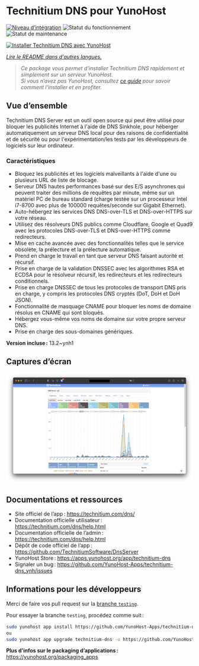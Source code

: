 <!--
Nota bene : ce README est automatiquement généré par <https://github.com/YunoHost/apps/tree/master/tools/readme_generator>
Il NE doit PAS être modifié à la main.
-->

# Technitium DNS pour YunoHost

[![Niveau d’intégration](https://dash.yunohost.org/integration/technitium-dns.svg)](https://ci-apps.yunohost.org/ci/apps/technitium-dns/) ![Statut du fonctionnement](https://ci-apps.yunohost.org/ci/badges/technitium-dns.status.svg) ![Statut de maintenance](https://ci-apps.yunohost.org/ci/badges/technitium-dns.maintain.svg)

[![Installer Technitium DNS avec YunoHost](https://install-app.yunohost.org/install-with-yunohost.svg)](https://install-app.yunohost.org/?app=technitium-dns)

*[Lire le README dans d'autres langues.](./ALL_README.md)*

> *Ce package vous permet d’installer Technitium DNS rapidement et simplement sur un serveur YunoHost.*  
> *Si vous n’avez pas YunoHost, consultez [ce guide](https://yunohost.org/install) pour savoir comment l’installer et en profiter.*

## Vue d’ensemble

Technitium DNS Server est un outil open source qui peut être utilisé pour bloquer les publicités Internet à l'aide de DNS Sinkhole, pour héberger automatiquement un serveur DNS local pour des raisons de confidentialité et de sécurité ou pour l'expérimentation/les tests par les développeurs de logiciels sur leur ordinateur.

### Caractéristiques

- Bloquez les publicités et les logiciels malveillants à l'aide d'une ou plusieurs URL de liste de blocage.
- Serveur DNS hautes performances basé sur des E/S asynchrones qui peuvent traiter des millions de requêtes par minute, même sur un matériel PC de bureau standard (charge testée sur un processeur Intel i7-8700 avec plus de 100000 requêtes/seconde sur Gigabit Ethernet).
- Auto-hébergez les services DNS DNS-over-TLS et DNS-over-HTTPS sur votre réseau.
- Utilisez des résolveurs DNS publics comme Cloudflare, Google et Quad9 avec les protocoles DNS-over-TLS et DNS-over-HTTPS comme redirecteurs.
- Mise en cache avancée avec des fonctionnalités telles que le service obsolète, la prélecture et la prélecture automatique.
- Prend en charge le travail en tant que serveur DNS faisant autorité et récursif.
- Prise en charge de la validation DNSSEC avec les algorithmes RSA et ECDSA pour le résolveur récursif, les redirecteurs et les redirecteurs conditionnels.
- Prise en charge DNSSEC de tous les protocoles de transport DNS pris en charge, y compris les protocoles DNS cryptés (DoT, DoH et DoH JSON).
- Fonctionnalité de masquage CNAME pour bloquer les noms de domaine résolus en CNAME qui sont bloqués.
- Hébergez vous-même vos noms de domaine sur votre propre serveur DNS.
- Prise en charge des sous-domaines génériques.

**Version incluse :** 13.2~ynh1

## Captures d’écran

![Capture d’écran de Technitium DNS](./doc/screenshots/screenshot.png)

## Documentations et ressources

- Site officiel de l’app : <https://technitium.com/dns/>
- Documentation officielle utilisateur : <https://technitium.com/dns/help.html>
- Documentation officielle de l’admin : <https://technitium.com/dns/help.html>
- Dépôt de code officiel de l’app : <https://github.com/TechnitiumSoftware/DnsServer>
- YunoHost Store : <https://apps.yunohost.org/app/technitium-dns>
- Signaler un bug : <https://github.com/YunoHost-Apps/technitium-dns_ynh/issues>

## Informations pour les développeurs

Merci de faire vos pull request sur la [branche `testing`](https://github.com/YunoHost-Apps/technitium-dns_ynh/tree/testing).

Pour essayer la branche `testing`, procédez comme suit :

```bash
sudo yunohost app install https://github.com/YunoHost-Apps/technitium-dns_ynh/tree/testing --debug
ou
sudo yunohost app upgrade technitium-dns -u https://github.com/YunoHost-Apps/technitium-dns_ynh/tree/testing --debug
```

**Plus d’infos sur le packaging d’applications :** <https://yunohost.org/packaging_apps>
